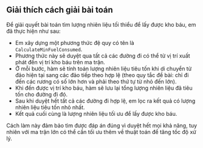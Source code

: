 ## Giải thích cách giải bài toán

Để giải quyết bài toán tìm lượng nhiên liệu tối thiểu để lấy được kho báu, em đã thực hiện như sau:

- Em xây dựng một phương thức đệ quy có tên là `CalculateMinFuelConsumed`.
- Phương thức này sẽ duyệt qua tất cả các đường đi có thể từ vị trí xuất phát đến vị trí kho báu trên ma trận.
- Ở mỗi bước, hàm sẽ tính toán lượng nhiên liệu tiêu tốn khi di chuyển từ đảo hiện tại sang các đảo tiếp theo hợp lệ (theo quy tắc đề bài: chỉ đi đến các rương có số lớn hơn và phải theo thứ tự từ nhỏ đến lớn).
- Khi đến được vị trí kho báu, hàm sẽ lưu lại tổng lượng nhiên liệu đã tiêu tốn cho đường đi đó.
- Sau khi duyệt hết tất cả các đường đi hợp lệ, em lọc ra kết quả có lượng nhiên liệu tiêu tốn nhỏ nhất.
- Kết quả cuối cùng là lượng nhiên liệu tối ưu để lấy được kho báu.

Cách làm này đảm bảo tìm được đáp án đúng vì duyệt hết mọi khả năng, tuy nhiên với ma trận lớn có thể cần tối ưu thêm về thuật toán để tăng tốc độ xử lý.
